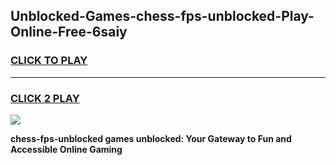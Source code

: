 
## Unblocked-Games-chess-fps-unblocked-Play-Online-Free-6saiy
<h3>
<a href="https://premium76.site?title=chess-fps-unblocked&ref=26A">CLICK TO PLAY</a></h3>
<hr>

<h3>
<a href="https://premium76.site?title=chess-fps-unblocked&ref=26A">CLICK 2 PLAY</a>
  
</h3>

<a href="https://premium76.site?title=chess-fps-unblocked&ref=26A"><img src="https://clearcache.store/games.png"></a>


**chess-fps-unblocked games unblocked: Your Gateway to Fun and Accessible Online Gaming**
